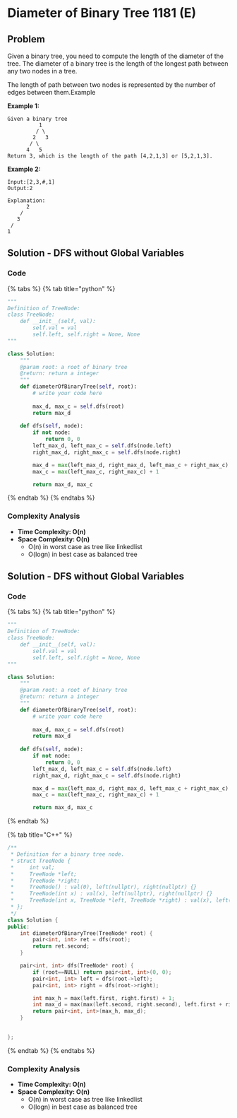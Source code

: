# Diameter of Binary Tree 1181 (E)

## Problem

Given a binary tree, you need to compute the length of the diameter of the tree. The diameter of a binary tree is the length of the longest path between any two nodes in a tree.

The length of path between two nodes is represented by the number of edges between them.Example

**Example 1:**

```
Given a binary tree 
          1
         / \
        2   3
       / \     
      4   5    
Return 3, which is the length of the path [4,2,1,3] or [5,2,1,3].
```

**Example 2:**

```
Input:[2,3,#,1]
Output:2

Explanation:
      2
    /
   3
 /
1
```

## Solution - DFS without Global Variables

### Code

{% tabs %}
{% tab title="python" %}
```python
"""
Definition of TreeNode:
class TreeNode:
    def __init__(self, val):
        self.val = val
        self.left, self.right = None, None
"""

class Solution:
    """
    @param root: a root of binary tree
    @return: return a integer
    """
    def diameterOfBinaryTree(self, root):
        # write your code here
        
        max_d, max_c = self.dfs(root)
        return max_d
    
    def dfs(self, node):
        if not node:
            return 0, 0
        left_max_d, left_max_c = self.dfs(node.left)
        right_max_d, right_max_c = self.dfs(node.right)

        max_d = max(left_max_d, right_max_d, left_max_c + right_max_c)
        max_c = max(left_max_c, right_max_c) + 1

        return max_d, max_c
```
{% endtab %}
{% endtabs %}

### Complexity Analysis

* **Time Complexity: O(n)**
* **Space Complexity: O(n)**
  * O(n) in worst case as tree like linkedlist
  * O(logn) in best case as balanced tree

## Solution - DFS without Global Variables

### Code

{% tabs %}
{% tab title="python" %}
```python
"""
Definition of TreeNode:
class TreeNode:
    def __init__(self, val):
        self.val = val
        self.left, self.right = None, None
"""

class Solution:
    """
    @param root: a root of binary tree
    @return: return a integer
    """
    def diameterOfBinaryTree(self, root):
        # write your code here
        
        max_d, max_c = self.dfs(root)
        return max_d
    
    def dfs(self, node):
        if not node:
            return 0, 0
        left_max_d, left_max_c = self.dfs(node.left)
        right_max_d, right_max_c = self.dfs(node.right)

        max_d = max(left_max_d, right_max_d, left_max_c + right_max_c)
        max_c = max(left_max_c, right_max_c) + 1

        return max_d, max_c
```
{% endtab %}

{% tab title="C++" %}
```cpp
/**
 * Definition for a binary tree node.
 * struct TreeNode {
 *     int val;
 *     TreeNode *left;
 *     TreeNode *right;
 *     TreeNode() : val(0), left(nullptr), right(nullptr) {}
 *     TreeNode(int x) : val(x), left(nullptr), right(nullptr) {}
 *     TreeNode(int x, TreeNode *left, TreeNode *right) : val(x), left(left), right(right) {}
 * };
 */
class Solution {
public:
    int diameterOfBinaryTree(TreeNode* root) {
        pair<int, int> ret = dfs(root);
        return ret.second;
    }

    pair<int, int> dfs(TreeNode* root) {
        if (root==NULL) return pair<int, int>(0, 0);
        pair<int, int> left = dfs(root->left);
        pair<int, int> right = dfs(root->right);

        int max_h = max(left.first, right.first) + 1;
        int max_d = max(max(left.second, right.second), left.first + right.first);
        return pair<int, int>(max_h, max_d);
    }

    
};
```
{% endtab %}
{% endtabs %}

### Complexity Analysis

* **Time Complexity: O(n)**
* **Space Complexity: O(n)**
  * O(n) in worst case as tree like linkedlist
  * O(logn) in best case as balanced tree
